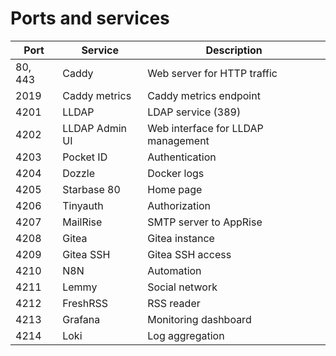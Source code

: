 # Ports and services

| Port    | Service        | Description                        |
| ------- | -------------- | ---------------------------------- |
| 80, 443 | Caddy          | Web server for HTTP traffic        |
| 2019    | Caddy metrics  | Caddy metrics endpoint             |
| 4201    | LLDAP          | LDAP service (389)                 |
| 4202    | LLDAP Admin UI | Web interface for LLDAP management |
| 4203    | Pocket ID      | Authentication                     |
| 4204    | Dozzle         | Docker logs                        |
| 4205    | Starbase 80    | Home page                          |
| 4206    | Tinyauth       | Authorization                      |
| 4207    | MailRise       | SMTP server to AppRise             |
| 4208    | Gitea          | Gitea instance                     |
| 4209    | Gitea SSH      | Gitea SSH access                   |
| 4210    | N8N            | Automation                         |
| 4211    | Lemmy          | Social network                     |
| 4212    | FreshRSS       | RSS reader                         |
| 4213    | Grafana        | Monitoring dashboard               |
| 4214    | Loki           | Log aggregation                    |
